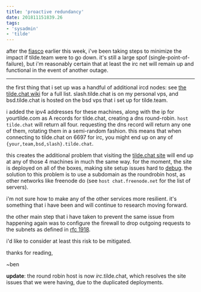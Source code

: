 ```yaml
---
title: 'proactive redundancy'
date: 201811151839.26
tags:
- 'sysadmin'
- 'tilde'
---
```


after the [fiasco](november-13-post-mortem.html) earlier this week, i've
been taking steps to minimize the impact if tilde.team were to go down.
it's still a large spof (single-point-of-failure), but i'm reasonably
certain that at least the irc net will remain up and functional in the
event of another outage.

------------------------------------------------------------------------

the first thing that i set up was a handful of additional ircd nodes:
see [the tilde.chat wiki](https://tilde.chat/wiki/?page=servers) for a
full list. slash.tilde.chat is on my personal vps, and bsd.tilde.chat is
hosted on the bsd vps that i set up for tilde.team.

i added the ipv4 addresses for these machines, along with the ip for
yourtilde.com as A records for tilde.chat, creating a dns round-robin.
`host tilde.chat` will return all four. requesting the dns record will
return any one of them, rotating them in a semi-random fashion. this
means that when connecting to tilde.chat on 6697 for irc, you might end
up on any of `{your,team,bsd,slash}.tilde.chat`.

this creates the additional problem that visiting the [tilde.chat
site](https://tilde.chat) will end up at any of those 4 machines in much
the same way. for the moment, the site is deployed on all of the boxes,
making site setup issues hard to
[debug](https://tildegit.org/tildeverse/tilde.chat/issues/8). the
solution to this problem is to use a subdomain as the roundrobin host,
as other networks like freenode do (see `host chat.freenode.net` for the
list of servers).

i'm not sure how to make any of the other services more resilient. it's
something that i have been and will continue to research moving forward.

the other main step that i have taken to prevent the same issue from
happening again was to configure the firewall to drop outgoing requests
to the subnets as defined in [rfc
1918](https://tools.ietf.org/html/rfc1918).

i'd like to consider at least this risk to be mitigated.

thanks for reading,

~ben

**update**: the round robin host is now *irc*.tilde.chat, which resolves
the site issues that we were having, due to the duplicated deployments.

